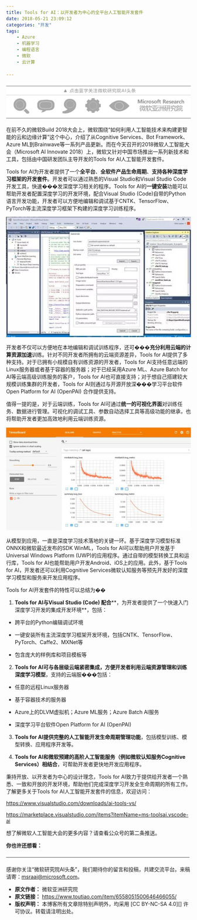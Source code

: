 ```yaml
---
title: Tools for AI：以开发者为中心的全平台人工智能开发套件
date: 2018-05-21 23:09:12
categories: "开发"
tags:
	- Azure
	- 机器学习
	- 编程语言
	- 微软
	- 云计算

---
```


![Tools for AI：以开发者为中心的全平台人工智能开发套件][Tools for AI]

在前不久的微软Build 2018大会上，微软围绕“如何利用人工智能技术来构建更智能的云和边缘计算”这个中心，介绍了从Cognitive Services、Bot Framework、 Azure ML到Brainwave等一系列产品更新。而在今天召开的2018微软人工智能大会（Microsoft AI Innovate 2018）上，微软又针对中国市场推出一系列新技术和工具，包括由中国研发团队主导开发的Tools for AI人工智能开发套件。

Tools for AI为开发者提供了一个**全平台**、**全软件产品生命周期**、**支持各种深度学习框架的开发套件**。开发者可以通过熟悉的Visual Studio和Visual Studio Code开发工具，快速���发深度学习相关的程序。Tools for AI的**一键安装**功能可以帮助开发者配置深度学习的开发环境，配合Visual Studio (Code)自带的Python语言开发功能，开发者可以方便地编辑和调试基于CNTK、TensorFlow、PyTorch等主流深度学习框架下构建的深度学习训练程序。

![Tools for AI：以开发者为中心的全平台人工智能开发套件][Tools for AI 1]

开发者不仅可以方便地在本地编辑和调试训练程序，还可���**充分利用云端的计算资源加速**训练。针对不同开发者所拥有的云端资源差异，Tools for AI提供了多种支持。对于已拥有小规模自有训练资源的开发者，Tools for AI支持任意远端的Linux服务器或者基于容器的服务器；对于已经采用Azure ML、Azure Batch for AI等云端高级训练服务的客户，Tools for AI也可直接支持；对于想自己搭建较大规模训练集群的开发者，Tools for AI则通过与开源开放深���学习平台软件Open Platform for AI (OpenPAI) 合作提供支持。

值得一提的是，对于云端训练，Tools for AI可通过**统一的可视化界面**对训练任务、数据进行管理。可视化的调试工具、参数自动选择工具等高级功能的继承，也将帮助开发者更加高效地利用云端训练资源。

![Tools for AI：以开发者为中心的全平台人工智能开发套件][Tools for AI 2]

从模型到应用，一直是深度学习技术落地的关键一环。基于深度学习模型标准ONNX和微软最近发布的SDK WinML，Tools for AI可以帮助用户开发基于Universal Windows Platform (UWP)的应用程序。通过自带的模型转换工具和运行库，Tools for AI也能帮助用户开发Android、iOS上的应用。此外，基于Tools for AI，开发者还可以利用Cognitive Services微软认知服务等预先开发好的深度学习模型和服务来开发应用程序。

Tools for AI开发套件的特性可以总结为��

1. **Tools for AI与Visual Studio (Code) 配合****，为开发者提供了一个快速入门深度学习开发的集成开发环境**，包括：

 *  跨平台的Python编辑调试环境

 *  一键安装所有主流深度学习框架开发环境，包括CNTK、TensorFlow、PyTorch、Caffe2、MXNet等

 *  包含庞大的样例库和项目模板等

2. **Tools for AI可与各层级云端紧密集成，方便开发者利用云端资源管理和训练深度学习模型**，支持的云端服���包括：

 *  任意的远程Linux服务器

 *  基于容器技术的服务器

 *  Azure上的DLVM虚拟机；Azure ML服务；Azure Batch AI服务

 *  深度学习平台软件Open Platform for AI (OpenPAI)

3. **Tools for AI提供完整的人工智能开发生命周期管理功能**，包括模型训练、模型转换、应用程序开发等。

4. **Tools for AI和微软预建的高阶人工智能服务（例如微软认知服务Cognitive Services）相结合**，可帮助开发者更快地开发应用程序。

秉持开放、以开发者为中心的设计理念，Tools for AI致力于提供给开发者一个熟悉、一致和开放的开发环境，帮助他们完成深度学习开发全生命周期的所有工作。了解更多关于Tools for AI人工智能开发套件的信息，欢迎访问：

https://www.visualstudio.com/downloads/ai-tools-vs/

https://marketplace.visualstudio.com/items?itemName=ms-toolsai.vscode-ai

想了解微软人工智能大会的更多内容？请查看公众号的第二条推送。

**你也许还想****看****：**

![Tools for AI：以开发者为中心的全平台人工智能开发套件][Tools for AI 3]

感谢你关注“微软研究院AI头条”，我们期待你的留言和投稿，共建交流平台。来稿请寄：msraai@microsoft.com。


[Tools for AI]: static/resources/crawler/ZF3A-MI2A-Q22M.gif
[Tools for AI 1]: static/resources/crawler/QJE6-3EF6-3UBI.jpg
[Tools for AI 2]: static/resources/crawler/MRMJ-RUVV-EF22.jpg
[Tools for AI 3]: static/resources/crawler/IBFM-RUMM-6JBR.jpg
 *  **原文作者：** 微软亚洲研究院
 *  **原文链接：** https://www.toutiao.com/item/6558051500646466055/
 *  **版权声明：** 本博客所有文章除特别声明外，均采用 [CC BY-NC-SA 4.0][] 许可协议。转载请注明出处。
